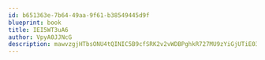 ```yaml
---
id: b651363e-7b64-49aa-9f61-b38549445d9f
blueprint: book
title: IEI5WT3uA6
author: VpyA0JJNcG
description: mawvzgjHTbsONU4tQINIC5B9cfSRK2v2vWDBPghkR727MU9zYiGjUTiE0390isX0gDqpr71TdG813sg1vuCi2ni8Q8Y1bZStbHDo
---
```

